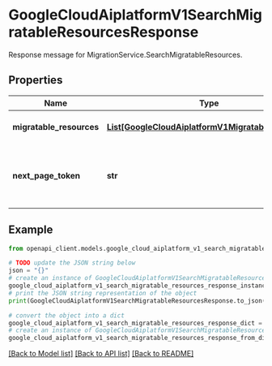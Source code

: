 # GoogleCloudAiplatformV1SearchMigratableResourcesResponse

Response message for MigrationService.SearchMigratableResources.

## Properties

Name | Type | Description | Notes
------------ | ------------- | ------------- | -------------
**migratable_resources** | [**List[GoogleCloudAiplatformV1MigratableResource]**](GoogleCloudAiplatformV1MigratableResource.md) | All migratable resources that can be migrated to the location specified in the request. | [optional] 
**next_page_token** | **str** | The standard next-page token. The migratable_resources may not fill page_size in SearchMigratableResourcesRequest even when there are subsequent pages. | [optional] 

## Example

```python
from openapi_client.models.google_cloud_aiplatform_v1_search_migratable_resources_response import GoogleCloudAiplatformV1SearchMigratableResourcesResponse

# TODO update the JSON string below
json = "{}"
# create an instance of GoogleCloudAiplatformV1SearchMigratableResourcesResponse from a JSON string
google_cloud_aiplatform_v1_search_migratable_resources_response_instance = GoogleCloudAiplatformV1SearchMigratableResourcesResponse.from_json(json)
# print the JSON string representation of the object
print(GoogleCloudAiplatformV1SearchMigratableResourcesResponse.to_json())

# convert the object into a dict
google_cloud_aiplatform_v1_search_migratable_resources_response_dict = google_cloud_aiplatform_v1_search_migratable_resources_response_instance.to_dict()
# create an instance of GoogleCloudAiplatformV1SearchMigratableResourcesResponse from a dict
google_cloud_aiplatform_v1_search_migratable_resources_response_from_dict = GoogleCloudAiplatformV1SearchMigratableResourcesResponse.from_dict(google_cloud_aiplatform_v1_search_migratable_resources_response_dict)
```
[[Back to Model list]](../README.md#documentation-for-models) [[Back to API list]](../README.md#documentation-for-api-endpoints) [[Back to README]](../README.md)


